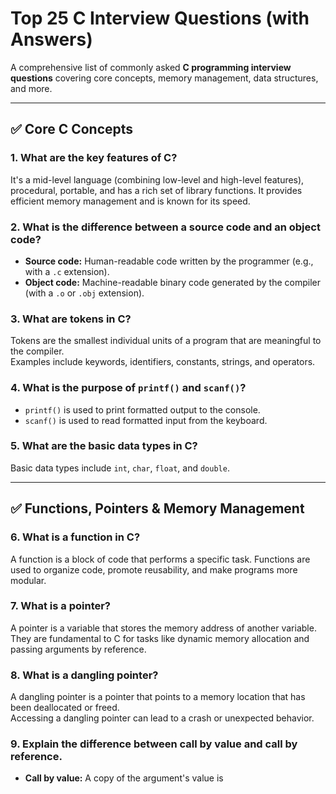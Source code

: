 # Top 25 C Interview Questions (with Answers)

A comprehensive list of commonly asked **C programming interview questions** covering core concepts, memory management, data structures, and more.

---

## ✅ Core C Concepts

### 1. What are the key features of C?

It's a mid-level language (combining low-level and high-level features), procedural, portable, and has a rich set of library functions. It provides efficient memory management and is known for its speed.

### 2. What is the difference between a source code and an object code?

- **Source code:** Human-readable code written by the programmer (e.g., with a `.c` extension).
- **Object code:** Machine-readable binary code generated by the compiler (with a `.o` or `.obj` extension).

### 3. What are tokens in C?

Tokens are the smallest individual units of a program that are meaningful to the compiler.  
Examples include keywords, identifiers, constants, strings, and operators.

### 4. What is the purpose of `printf()` and `scanf()`?

- `printf()` is used to print formatted output to the console.
- `scanf()` is used to read formatted input from the keyboard.

### 5. What are the basic data types in C?

Basic data types include `int`, `char`, `float`, and `double`.

---

## ✅ Functions, Pointers & Memory Management

### 6. What is a function in C?

A function is a block of code that performs a specific task. Functions are used to organize code, promote reusability, and make programs more modular.

### 7. What is a pointer?

A pointer is a variable that stores the memory address of another variable.  
They are fundamental to C for tasks like dynamic memory allocation and passing arguments by reference.

### 8. What is a dangling pointer?

A dangling pointer is a pointer that points to a memory location that has been deallocated or freed.  
Accessing a dangling pointer can lead to a crash or unexpected behavior.

### 9. Explain the difference between call by value and call by reference.

- **Call by value:** A copy of the argument's value is
